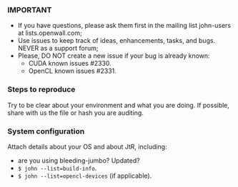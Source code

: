 ### IMPORTANT
- If you have questions, please ask them first in the mailing list john-users at lists.openwall.com;
- Use issues to keep track of ideas, enhancements, tasks, and bugs. NEVER as a support forum;
- Please, DO NOT create a new issue if your bug is already known:
  - CUDA known issues #2330.
  - OpenCL known issues #2331.

### Steps to reproduce
Try to be clear about your environment and what you are doing. If possible, share with us the file or hash you are auditing.

### System configuration
Attach details about your OS and about JtR, including:
- are you using bleeding-jumbo? Updated?
- `$ john --list=build-info`.
- `$ john --list=opencl-devices` (if applicable).
